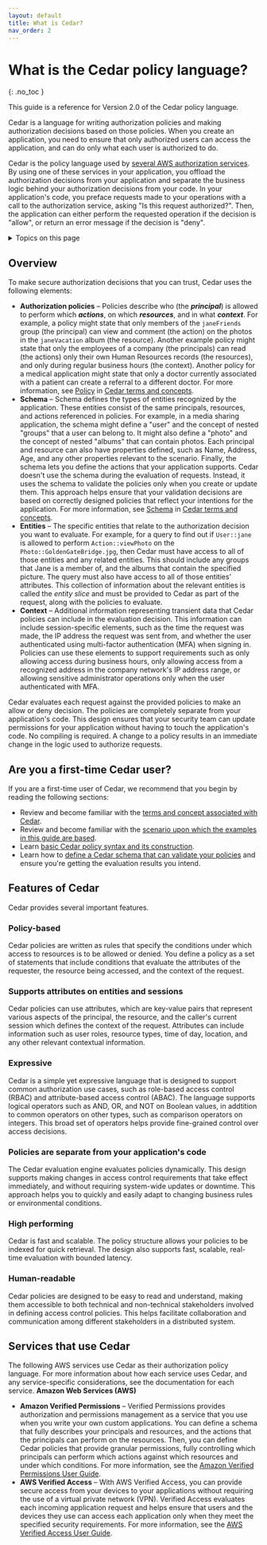 ```yaml
---
layout: default
title: What is Cedar?
nav_order: 2
---
```


# What is the Cedar policy language?<a name="what-is-cedar"></a>
{: .no_toc }

This guide is a reference for Version 2.0 of the Cedar policy language.

Cedar is a language for writing authorization policies and making authorization decisions based on those policies. When you create an application, you need to ensure that only authorized users can access the application, and can do only what each user is authorized to do.

Cedar is the policy language used by [several AWS authorization services](#related-services). By using one of these services in your application, you offload the authorization decisions from your application and separate the business logic behind your authorization decisions from your code. In your application's code, you preface requests made to your operations with a call to the authorization service, asking "Is this request authorized?". Then, the application can either perform the requested operation if the decision is "allow", or return an error message if the decision is "deny".

<details markdown="block">
  <summary>
    Topics on this page
  </summary>
  {: .text-delta }
- TOC
{:toc}
</details>

## Overview<a name="cedar-overview"></a>

To make secure authorization decisions that you can trust, Cedar uses the following elements:
+ **Authorization policies** – Policies describe who \(the ***principal***\) is allowed to perform which ***actions***, on which ***resources***, and in what ***context***. For example, a policy might state that only members of the `janeFriends` group \(the principal\) can view and comment \(the action\) on the photos in the `janeVacation` album \(the resource\). Another example policy might state that only the employees of a company \(the principals\) can read \(the actions\) only their own Human Resources records \(the resources\), and only during regular business hours \(the context\). Another policy for a medical application might state that only a doctor currently associated with a patient can create a referral to a different doctor. For more information, see [Policy](terminology.md#term-policy) in [Cedar terms and concepts](terminology.md).
+ **Schema** – Schema defines the types of entities recognized by the application. These entities consist of the same principals, resources, and actions referenced in policies. For example, in a media sharing application, the schema might define a "user" and the concept of nested "groups" that a user can belong to. It might also define a "photo" and the concept of nested "albums" that can contain photos. Each principal and resource can also have properties defined, such as Name, Address, Age, and any other properties relevant to the scenario. Finally, the schema lets you define the actions that your application supports. Cedar doesn't use the schema during the evaluation of requests. Instead, it uses the schema to validate the policies only when you create or update them. This approach helps ensure that your validation decisions are based on correctly designed policies that reflect your intentions for the application. For more information, see [Schema](terminology.md#term-schema) in [Cedar terms and concepts](terminology.md).
+ **Entities** – The specific entities that relate to the authorization decision you want to evaluate. For example, for a query to find out if `User::jane` is allowed to perform `Action::viewPhoto` on the `Photo::GoldenGateBridge.jpg`, then Cedar must have access to all of those entities and any related entities. This should include any groups that Jane is a member of, and the albums that contain the specified picture. The query must also have access to all of those entities' attributes. This collection of information about the relevant entities is called the *entity slice* and must be provided to Cedar as part of the request, along with the policies to evaluate.
+ **Context** – Additional information representing transient data that Cedar policies can include in the evaluation decision. This information can include session-specific elements, such as the time the request was made, the IP address the request was sent from, and whether the user authenticated using multi-factor authentication \(MFA\) when signing in. Policies can use these elements to support requirements such as only allowing access during business hours, only allowing access from a recognized address in the company network's IP address range, or allowing sensitive administrator operations only when the user authenticated with MFA.

Cedar evaluates each request against the provided policies to make an allow or deny decision. The policies are completely separate from your application's code. This design ensures that your security team can update permissions for your application without having to touch the application's code. No compiling is required. A change to a policy results in an immediate change in the logic used to authorize requests. 

## Are you a first-time Cedar user?<a name="first-time-user"></a>

If you are a first-time user of Cedar, we recommend that you begin by reading the following sections:
+ Review and become familiar with the [terms and concept associated with Cedar](terminology.md).
+ Review and become familiar with the [scenario upon which the examples in this guide are based](scenario.md).
+ Learn [basic Cedar policy syntax and its construction](syntax-policy.md).
+ Learn how to [define a Cedar schema that can validate your policies](schema.md) and ensure you're getting the evaluation results you intend.

## Features of Cedar<a name="feature-overview"></a>

Cedar provides several important features.

### Policy-based<a name="policy-based"></a>

Cedar policies are written as rules that specify the conditions under which access to resources is to be allowed or denied. You define a policy as a set of statements that include conditions that evaluate the attributes of the requester, the resource being accessed, and the context of the request.

### Supports attributes on entities and sessions <a name="attribute-based"></a>

Cedar policies can use attributes, which are key-value pairs that represent various aspects of the principal, the resource, and the caller's current session which defines the context of the request. Attributes can include information such as user roles, resource types, time of day, location, and any other relevant contextual information.

### Expressive<a name="feature-expressive"></a>

Cedar is a simple yet expressive language that is designed to support common authorization use cases, such as role-based access control \(RBAC\) and attribute-based access control \(ABAC\). The language supports logical operators such as AND, OR, and NOT on Boolean values, in addtition to common operators on other types, such as comparison operators on integers. This broad set of operators helps provide fine-grained control over access decisions.

### Policies are separate from your application's code<a name="feature-dynamic"></a>

The Cedar evaluation engine evaluates policies dynamically. This design supports making changes in access control requirements that take effect immediately, and without requiring system-wide updates or downtime. This approach helps you to quickly and easily adapt to changing business rules or environmental conditions.

### High performing<a name="feature-performant"></a>

Cedar is fast and scalable. The policy structure allows your policies to be indexed for quick retrieval. The design also supports fast, scalable, real-time evaluation with bounded latency.

### Human-readable<a name="feature-readable"></a>

Cedar policies are designed to be easy to read and understand, making them accessible to both technical and non-technical stakeholders involved in defining access control policies. This helps facilitate collaboration and communication among different stakeholders in a distributed system.

## Services that use Cedar<a name="related-services"></a>

The following AWS services use Cedar as their authorization policy language. For more information about how each service uses Cedar, and any service-specific considerations, see the documentation for each service.
**Amazon Web Services \(AWS\)**
+ **Amazon Verified Permissions** – Verified Permissions provides authorization and permissions management as a service that you use when you write your own custom applications. You can define a schema that fully describes your principals and resources, and the actions that the principals can perform on the resources. Then, you can define Cedar policies that provide granular permissions, fully controlling which principals can perform which actions against which resources and under which conditions. For more information, see the [Amazon Verified Permissions User Guide](https://docs.aws.amazon.com/verified-permissions/latest/userguide/).
+ **AWS Verified Access** – With AWS Verified Access, you can provide secure access from your devices to your applications without requiring the use of a virtual private network \(VPN\). Verified Access evaluates each incoming application request and helps ensure that users and the devices they use can access each application only when they meet the specified security requirements. For more information, see the [AWS Verified Access User Guide](https://docs.aws.amazon.com/verified-access/latest/ug/).
